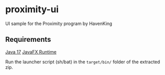 # proximity-ui

UI sample for the Proximity program by HavenKing  

## Requirements

[Java 17](https://www.oracle.com/java/technologies/downloads/)
[JavaFX Runtime](https://gluonhq.com/products/javafx/)

Run the launcher script (sh/bat) in the `target/bin/` folder of the extracted zip.
